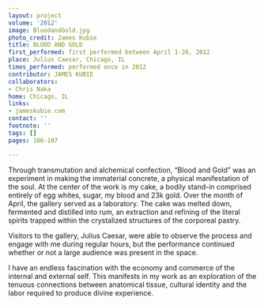 ```yaml
---
layout: project
volume: '2012'
image: BloodandGold.jpg
photo_credit: James Kubie
title: BLOOD AND GOLD
first_performed: first performed between April 1-26, 2012
place: Julius Caesar, Chicago, IL
times_performed: performed once in 2012
contributor: JAMES KUBIE
collaborators:
- Chris Naka
home: Chicago, IL
links:
- jameskubie.com
contact: ''
footnote: ''
tags: []
pages: 106-107

---
```


Through transmutation and alchemical confection, “Blood and Gold” was an experiment in making the immaterial concrete, a physical manifestation of the soul. At the center of the work is my cake, a bodily stand-in comprised entirely of egg whites, sugar, my blood and 23k gold. Over the month of April, the gallery served as a laboratory. The cake was melted down, fermented and distilled into rum, an extraction and refining of the literal spirits trapped within the crystalized structures of the corporeal pastry.

Visitors to the gallery, Julius Caesar, were able to observe the process and engage with me during regular hours, but the performance continued whether or not a large audience was present in the space.

I have an endless fascination with the economy and commerce of the internal and external self. This manifests in my work as an exploration of the tenuous connections between anatomical tissue, cultural identity and the labor required to produce divine experience.

